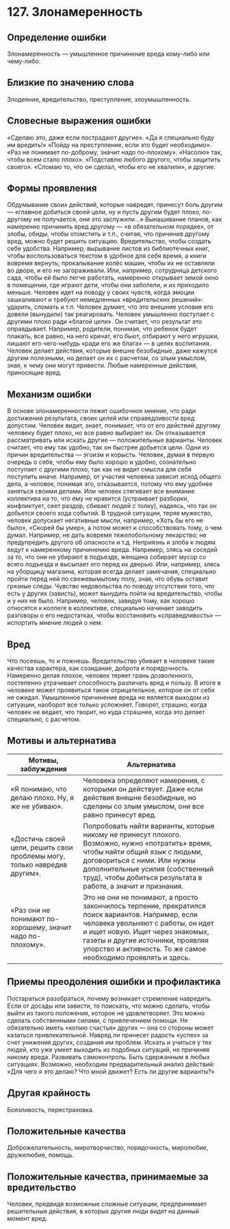 # 127. Злонамеренность

## Определение ошибки
Злонамеренность — умышленное причинение вреда кому-либо или чему-либо.

## Близкие по значению слова
Злодеяние, вредительство, преступление, злоумышленность.

## Словесные выражения ошибки
«Сделаю это, даже если пострадают другие».
«Да я специально буду им вредить!»
«Пойду на преступление, если это будет необходимо».
«Раз не понимает по-доброму, значит надо по-плохому».
«Насолю» так, чтобы всем стало плохо».
«Подставлю любого другого, чтобы защитить своего».
«Сломаю то, что он сделал, чтобы его не хвалили», и другие.

## Формы проявления
Обдумывание своих действий, которые навредят, принесут боль другим — «главное добиться своей цели, ну и пусть другим будет плохо, по-другому не получается, они это заслужили...»
Вынашивание планов, как намеренно причинить вред другому — «в обязательном порядке», от злобы, обиды, чтобы отомстить и т.п., считая, что причинив другому вред, можно будет решить ситуацию.
Вредительство, чтобы создать себе удобства. Например, вырывание листов из библиотечных книг, чтобы воспользоваться текстом в удобное для себя время, а книги вовремя вернуть; прокалывание колёс машин, чтобы их не оставляли во дворе, и его не загораживали. Или, например, сотрудница детского сада, чтобы ей было легче работать, намеренно открывает зимой окно в помещении, где играют дети, чтобы они заболели, и их приходило меньше.
Человек идет на поводу у своих чувств, когда эмоции зашкаливают и требуют немедленных «вредительских решений»: ударить, сломать и т.п. Человек думает, что это внешние условия его довели (вынудили) так реагировать.
Человек умышленно поступает с другими плохо ради «благой цели». Он считает, что результат это оправдывает. Например, родители, понимая, что ребенок будет плакать, все равно, на него кричат, его бьют, отбирают у него игрушки, лишают его чего-нибудь «ради его же блага» — в целях воспитания.
Человек делает действия, которые внешне безобидные, даже кажутся другим полезными, но делает он их с расчетом, со злым умыслом, зная, к чему они могут привести.
Любые намеренные действия, приносящие вред.

## Механизм ошибки
В основе злонамеренности лежит ошибочное мнение, что ради достижения результата, своих целей или справедливости вред допустим. Человек видит, знает, понимает, что от его действий другому человеку будет плохо, но все равно выбирает их. Он отказывается рассматривать или искать другие — положительные варианты. Человек считает, что ему так удобно, так он быстрее добьется цели.
Одни из причин вредительства — эгоизм и корысть. Человек, думая в первую очередь о себе, чтобы ему было хорошо и удобно, сознательно поступает с другими плохо, так как не видит смысла для себя поступить иначе. Например, от участия человека зависит исход общего дела, а человек, понимая эго, отказывается, потому что ему удобнее заняться своими делами. Или человек стягивает все внимание коллектива на то, что ему не нравится (устраивает разборки, конфликтует, сеет раздор, сбивает людей с толку), надеясь, что так он добьется своего хода событий.
В трудной ситуации, теряя мужество, человек допускает негативные мысли, например, «Хоть бы его не было», «Скорей бы умер», а потом может и способствовать тому, о чем думал. Например, не дать вовремя тяжелобольному лекарство; не предупредить другого об опасности и т.д.
Неприязнь и злоба к людям ведут к намеренному причинению вреда. Например, злясь на соседей за то, что они не убирают в подъезде, женщина собирает мусор со всего подъезда и высыпает его перед их дверью. Или, например, злясь на уборщицу магазина, которая всегда делает замечания, специально пройти перед ней по свежевымытому полу, зная, что обувь оставит грязные следы.
Чувство недовольства по поводу отсутствия того, что есть у других (зависть), может вынудить пойти на вредительство, чтобы и у них не было. Например, человек, завидуя тому, как хорошо относятся к коллеге в коллективе, специально начинает заводить разговоры о его недостатках, чтобы восстановить «справедливость» — испортить мнение людей о нем.

## Вред
Что посеешь, то и пожнешь.
Вредительство убивает в человеке такие качества характера, как созидание, доброта и порядочность.
Намеренно делая плохое, человек теряет грань дозволенного, постепенно утрачивает способность различать вред и пользу. В итоге в человеке может проявиться такое отрицательное, которое он от себя не ожидал.
Умышленное причинение вреда не является выходом из ситуации, наоборот все только усложняет.
Говорят, страшно, когда человек не ведает, что творит, но куда страшнее, когда это делает специально, с расчетом.

## Мотивы и альтернатива
Мотивы, заблуждения	| Альтернатива
---|---
«Я понимаю, что делаю плохо. Ну, я же не убиваю».	| Человека определяют намерения, с которыми он действует. Даже если действия внешне безобидные, но сделаны со злым умыслом, они все равно принесут вред.
«Достичь своей цели, решить свои проблемы могу, только навредив другим».	| Попробовать найти варианты, которые никому не принесут плохого. Возможно, нужно «потратить» время, чтобы найти общий язык с людьми, договориться с ними. Или нужны дополнительные усилия (собственный труд), чтобы добиться результата в работе, а значит и признания.
«Раз они не понимают по- хорошему, значит надо по- плохому».	| Это не они не понимают, а просто закончилось терпение, прекратился поиск вариантов. Например, если человека увольняют с работы, он идет и ищет новую. Ищет через знакомых, газеты и другие источники, проявляя упорство и активность. То же самое необходимо проявлять и здесь.

## Приемы преодоления ошибки и профилактика
Постараться разобраться, почему возникает стремление навредить. Если от досады или зависти, то поискать, что можно сделать, чтобы выйти из такого положения, которое не удовлетворяет. Это можно сделать собственными силами, с привлечением помощи. Не обязательно иметь «копию счастья» других — она со стороны может казаться привлекательной. Навряд ли принесет радость «успех» за счет унижения других, создания им проблем.
Искать и учиться у тех людей, кто уже умеет выходить из подобных ситуаций, не причиняя никому вреда.
Развивать самоконтроль. Быть сдержанным в любых ситуациях. Возможно, необходим предварительный анализ действий: «Для чего я это делаю? Что мной движет? Есть ли другие варианты?»

## Другая крайность
Боязливость, перестраховка.

## Положительные качества
Доброжелательность, миротворчество, порядочность, миролюбие, дружелюбие, помощь.

## Положительные качества, принимаемые за вредительство
Человек, предвидя возможные сложные ситуации, предпринимает решительные действия, в которых другие люди видят на данный момент вред.
 
